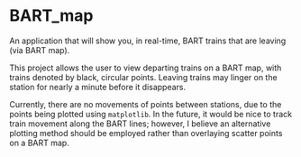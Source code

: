 # BART_map
An application that will show you, in real-time, BART trains that are leaving (via BART map).

This project allows the user to view departing trains on a BART map, with trains denoted by black, circular points. Leaving trains may linger on the station for nearly a minute before it disappears.

Currently, there are no movements of points between stations, due to the points being plotted using ```matplotlib```. In the future, it would be nice to track train movement along the BART lines; however, I believe an alternative plotting method should be employed rather than overlaying scatter points on a BART map.


